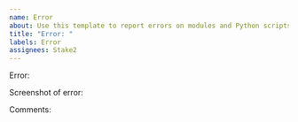 ```yaml
---
name: Error
about: Use this template to report errors on modules and Python scripts
title: "Error: "
labels: Error
assignees: Stake2
---
```


Error:


Screenshot of error:


Comments:
